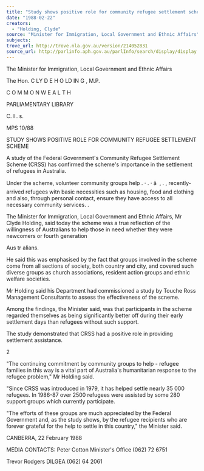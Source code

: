 ```yaml
---
title: "Study shows positive role for community refugee settlement scheme"
date: "1988-02-22"
creators:
  - "Holding, Clyde"
source: "Minister for Immigration, Local Government and Ethnic Affairs"
subjects:
trove_url: http://trove.nla.gov.au/version/214052831
source_url: http://parlinfo.aph.gov.au/parlInfo/search/display/display.w3p;query=Id%3A%22media/pressrel/HPR08017594%22
---
```


 The Minister for Immigration, Local Government and Ethnic Affairs 

 The Hon. C LY D E  H O LD IN G , M.P.

 C O M M O N W E A L T H  

 PARLIAMENTARY LIBRARY

 C. I .  s.

 MPS 10/88

 STUDY SHOWS POSITIVE ROLE FOR COMMUNITY REFUGEE SETTLEMENT   SCHEME

 A study of the Federal Government's Community Refugee   Settlement Scheme (CRSS) has confirmed the scheme's   importance in the settlement of refugees in Australia.

 Under the scheme, volunteer community groups help . ·  .  · â   ,  .  , recently-arrived refugees witn basic necessities such as   housing, food and clothing and also,  through personal   contact, ensure they have access to all necessary   community services. .

 The Minister for Immigration, Local Government and Ethnic   Affairs,  Mr Clyde Holding, said today the scheme was a true   reflection of the willingness of Australians to help those   in need whether they were newcomers or fourth generation  

 Aus tr alians.

 He said this was emphasised by the fact that groups   involved in the scheme come from all sections of society,   both country and city, and covered such diverse groups as   church associations,  resident action groups and ethnic   welfare societies.

 Mr Holding said his Department had commissioned a study by   Touche Ross Management Consultants to assess the   effectiveness of the scneme.

 Among the findings, the Minister said, was that   participants in the scheme regarded themselves as being   significantly better off during their early settlement   days than refugees without such support.

 The study demonstrated that CRSS had a positive role in   providing settlement assistance.

 2

 "The continuing commitment by community groups to help -  refugee families in this way is a vital part of  Australia's humanitarian response to the refugee problem,"  Mr Holding said.

 "Since CRSS was introduced in 1979, it has helped settle  nearly 35 000 refugees. In 1986-87 over 2500 refugees  were assisted by some 280 support groups which currently  participate.

 "The efforts of these groups are much appreciated by the  Federal Government and, as the study shows, by the refugee  recipients who are forever grateful for the help to settle  in this country," the Minister said.

 CANBERRA, 22 February 1988

 MEDIA CONTACTS: Peter Cotton Minister's Office  (062) 72 6751

 Trevor Rodgers  DILGEA (062) 64 2061

